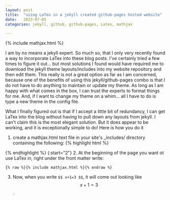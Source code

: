 ```yaml
---
layout: post
title:  "using LaTex in a jekyll created github-pages hosted website"
date:   2023-07-05
categories: jekyll, github, github-pages, Latex, mathjax

---
```

{% include mathjax.html %}

I am by no means a jekyll expert. So much so, that I only very recently found a way to incorporate LaTex into these blog posts. I've certainly tried a few times to figure it out... but most solutions I found would have required me to download the jekyll theme layouts/includes into my website repository and then edit them. This really is not a great option as far as I am concerned, because one of the benefits of using this jekyll/github-pages combo is that I do not have to do anything to maintain or update my theme. As long as I am happy with what comes in the box, I can trust the experts to format things for me. And, if I want to change my theme on a whim... all I have to do is type a new theme in the config file.

What I finally figured out is that if I accept a little bit of redundancy, I can get LaTex into the blog without having to pull down any layouts from jekyll. I can't claim this is the most elegant solution. But it does appear to be working, and it is exceptionally simple to do! Here is how you do it

1. create a mathjax.html text file in your site's _includes/ directory containing the following:
{% highlight html %}
<script src="https://cdn.mathjax.org/mathjax/latest/MathJax.js?config=TeX-AMS-MML_HTMLorMML" type="text/javascript"></script>
{% endhighlight %}
{:start="2"}
2. At the beginning of the page you want ot use LaTex in, right under the front matter write:

    {% raw %}{% include mathjax.html %}{% endraw %}
3. Now, when you write `$$ x+1=3 $$`, it will come out looking like $$x+1=3$$.




